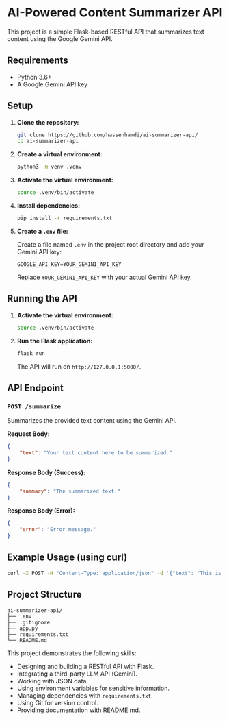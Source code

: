 # AI-Powered Content Summarizer API

This project is a simple Flask-based RESTful API that summarizes text content using the Google Gemini API.

## Requirements

*   Python 3.6+
*   A Google Gemini API key

## Setup

1.  **Clone the repository:**

    ```bash
    git clone https://github.com/hassenhamdi/ai-summarizer-api/
    cd ai-summarizer-api
    ```

2.  **Create a virtual environment:**

    ```bash
    python3 -m venv .venv
    ```

3.  **Activate the virtual environment:**

    ```bash
    source .venv/bin/activate
    ```

4.  **Install dependencies:**

    ```bash
    pip install -r requirements.txt
    ```

5.  **Create a `.env` file:**

    Create a file named `.env` in the project root directory and add your Gemini API key:

    ```
    GOOGLE_API_KEY=YOUR_GEMINI_API_KEY
    ```

    Replace `YOUR_GEMINI_API_KEY` with your actual Gemini API key.

## Running the API

1.  **Activate the virtual environment:**

    ```bash
    source .venv/bin/activate
    ```

2.  **Run the Flask application:**

    ```bash
    flask run
    ```

    The API will run on `http://127.0.0.1:5000/`.

## API Endpoint

### `POST /summarize`

Summarizes the provided text content using the Gemini API.

**Request Body:**

```json
{
    "text": "Your text content here to be summarized."
}
```

**Response Body (Success):**

```json
{
    "summary": "The summarized text."
}
```

**Response Body (Error):**

```json
{
    "error": "Error message."
}
```

## Example Usage (using curl)

```bash
curl -X POST -H "Content-Type: application/json" -d '{"text": "This is a test sentence that I want to be summarized."}' http://127.0.0.1:5000/summarize
```

## Project Structure

```
ai-summarizer-api/
├── .env
├── .gitignore
├── app.py
├── requirements.txt
└── README.md
```

This project demonstrates the following skills:

*   Designing and building a RESTful API with Flask.
*   Integrating a third-party LLM API (Gemini).
*   Working with JSON data.
*   Using environment variables for sensitive information.
*   Managing dependencies with `requirements.txt`.
*   Using Git for version control.
*   Providing documentation with README.md.
